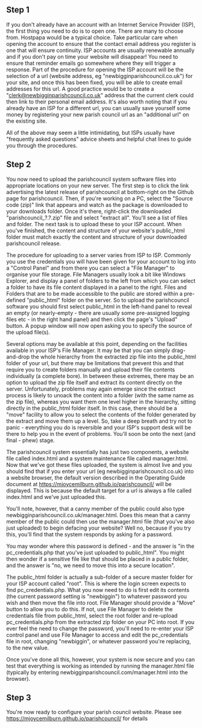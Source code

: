 ## Step 1

If you don't already have an account with an Internet Service Provider (ISP), the first thing you need to do is to open one. There are many to choose from. Hostpapa would be a typical choice. Take particular care when opening the account to ensure that the contact email address you register is one that will ensure continuity. ISP accounts are usually renewable annually and if you don't pay on time your website will disappear! You need to ensure that reminder emails go somewhere where they will trigger a response. Part of the procedure for opening the ISP account will be the selection of a url (website address, eg "newbigginparishcouncil.co.uk") for your site, and once this has been fixed, you will be able to create email addresses for this url. A good practice would be to create a "clerk@newbigginparishcouncil.co.uk" address that the current clerk could then link to their personal email address. It's also worth noting that if you already have an ISP for a different url, you can usually save yourself some money by registering your new parish council url as an "additional url" on the existing site. 

All of the above may seem a little intimidating, but ISPs usually have "frequently asked questions" advice sheets and helpful chat lines to guide you through the procedures.

## Step 2

You now need to upload the parishcouncil system software files into appropriate locations on your new server. The first step is to click the link advertising the latest release of parishcouncil at bottom-right on the Github page for parishcouncil. Then, if you're working on a PC, select the "Source code (zip)" link that appears and watch as the package is downloaded to your downloads folder. Once it's there, right-click the downloaded "parishcouncil_?.?.zip" file and select "extract all". You'll see a list of files and folder. The next task is to upload these to your ISP account. When you've finished, the content and structure of your website's public_html folder must match exactly the content and structure of your downloaded parishcouncil release.

The procedure for uploading to a server varies from ISP to ISP. Commonly you use the credentials you will have been given for your account to log into a "Control Panel" and from there you can select a "File Manager" to organise your file storage. File Managers usually look a bit like Windows Explorer, and display a panel of folders to the left from which you can select a folder to have its file content displayed in a panel to the right. Files and Folders that are to be made accessible to the public are stored within a pre-defined "public_html" folder on the server. So to upload the parishcouncil software you should first select public_html in the left-hand panel to reveal an empty (or nearly-empty - there are usually some pre-assigned logging files etc - in the right hand panel) and then click the page's "Upload" button. A popup window will now open asking you to specify the source of the upload file(s).

Several options may be available at this point, depending on the facilities available in your ISP's File Manager. It may be that you can simply drag-and-drop the whole hierarchy from the extracted zip file into the public_html folder of your url, but there may be limitations that prevent this and that require you to create folders manually and upload their file contents individually (a complete bore). In between these extremes, there may be an option to upload the zip file itself and extract its content directly on the server. Unfortunately, problems may again emerge since the extract process is likely to unoack the content into a folder (with the same name as the zip file), whereas you want them one level higher in the hierarchy, sitting directly in the public_html folder itself. In this case, there should be a "move" facility to allow you to select the contents of the folder generated by the extract and move them up a level. So, take a deep breath and try not to panic - everything you do is reversible and your ISP's support desk will be there to help you in the event of problems. You'll soon be onto the next (and final - phew) stage.

The parishcouncil system essentially has just two components, a website file called index.html and a system maintenance file called manager.html. Now that we've got these files uploaded, the system is almost live and you should find that if you enter your url (eg newbigginparishcouncil.co.uk) into a website browser, the default version described in the Operating Guide document at https://mjoycemilburn.github.io/parishcouncil/ will be displayed. This is because the default target for a url is always a file called index.html and we've just uploaded this. 

You'll note, however, that a canny member of the public could also type newbigginparishcouncil.co.uk/manager.html. Does this mean that a canny member of the public could then use the manager.html file (that you've also just uploaded) to begin defacing your website? Well no, because if you try this, you'll find that the system responds by asking for a password.

You may wonder where this password is defined - and the answer is "in the pc_credentials.php that you've just uploaded to public_html". You might then wonder if a sensitive file like that should be placed in a public folder, and the answer is "no, we need to move this into a secure location". 

The public_html folder is actually a sub-folder of a secure master folder for your ISP account called "root". This is where the login screen expects to find pc_credentials.php. What you now need to do is first edit its contents (the current password setting is "newbiggin") to whatever password you wish and then move the file into root. File Manager should provide a "Move" button to allow you to do this. If not, use File Manager to delete the credentials file from public_html, select the root folder and re-upload pc_credentials.php from the extracted zip folder on your PC into root. If you ever feel the need to change the password, you'll need to re-enter your ISP control panel and use File Manager to access and edit the pc_credentials file in root, changing "newbiggin", or whatever password you're replacing, to the new value. 

Once you've done all this, however, your system is now secure and you can test that everything is working as intended by running the manager.html file (typically by entering newbigginparishcouncil.com/manager.html into the browser).

## Step 3

You're now ready to configure your parish council website. Please see https://mjoycemilburn.github.io/parishcouncil/ for details
